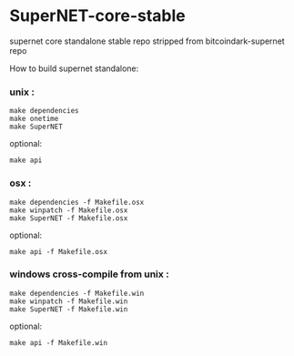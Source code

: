 # SuperNET-core-stable
supernet core standalone stable repo stripped from bitcoindark-supernet repo

How to build supernet standalone:

### unix :
```
make dependencies
make onetime
make SuperNET
```

optional:
```
make api
```

### osx :
```
make dependencies -f Makefile.osx
make winpatch -f Makefile.osx
make SuperNET -f Makefile.osx
```

optional:
```
make api -f Makefile.osx
```

### windows cross-compile from unix :
```
make dependencies -f Makefile.win
make winpatch -f Makefile.win
make SuperNET -f Makefile.win
```

optional:
```
make api -f Makefile.win
```
